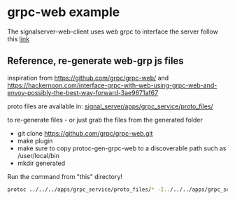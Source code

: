# grpc-web example

The signalserver-web-client uses web grpc to interface the server follow this [link](https://github.com/volvo-cars/signalbroker-web-client)

## Reference, re-generate web-grp js files

inspiration from
https://github.com/grpc/grpc-web/ and https://hackernoon.com/interface-grpc-with-web-using-grpc-web-and-envoy-possibly-the-best-way-forward-3ae9671af67


proto files are available in: [signal_server/apps/grpc_service/proto_files/](https://github.com/volvo-cars/signalbroker-server/tree/master/apps/grpc_service/proto_files)

to re-generate files - or just grab the files from the generated folder

- git clone https://github.com/grpc/grpc-web.git
- make plugin
- make sure to copy protoc-gen-grpc-web to a discoverable path such as /user/local/bin
- mkdir generated

Run the command from "this" directory!

```bash
protoc ../../../apps/grpc_service/proto_files/* -I../../../apps/grpc_service/proto_files --js_out=import_style=commonjs:generated --grpc-web_out=import_style=commonjs,mode=grpcwebtext:generated
```
